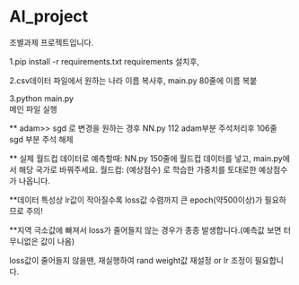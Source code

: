 # AI_project
조별과제 프로젝트입니다.

1.pip install -r requirements.txt
requirements 설치후,

2.csv데이터 파일에서 원하는 나라 이름 복사후,  main.py 80줄에 이름 복붙

3.python main.py  
메인 파일 실행

** adam>> sgd 로 변경을 원하는 경후 NN.py 112 adam부분 주석처리후  106줄 sgd 부분 주석 해제

** 실제 월드컵 데이터로 예측할때:
NN.py 150줄에 월드컵 데이터를 넣고, main.py에서 해당 국가로 바꿔주세요.
월드컵: (예상점수) 로 학습한 가중치를 토대로한 예상점수가 나옵니다.

**데이터 특성상 lr값이 작아질수록 loss값 수렴까지 큰 epoch(약500이상)가 필요하므로 주의! 

**지역 극소값에 빠져서 loss가 줄어들지 않는 경우가 종종 발생합니다.(예측값 보면 터무니없은 값이 나옴) 

loss값이 줄어들지 않을땐, 재실행하여 rand weight값 재설정 or lr 조정이 필요합니다.